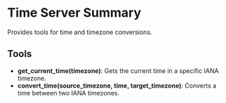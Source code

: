 # Time Server Summary
Provides tools for time and timezone conversions.
## Tools
- **get_current_time(timezone)**: Gets the current time in a specific IANA timezone.
- **convert_time(source_timezone, time, target_timezone)**: Converts a time between two IANA timezones.
